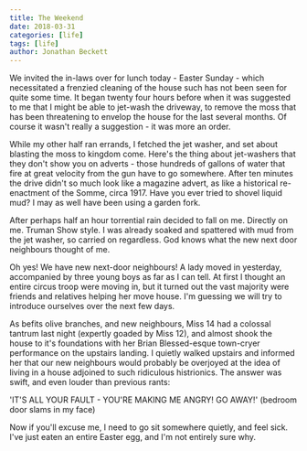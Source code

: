 ```yaml
---
title: The Weekend
date: 2018-03-31
categories: [life]
tags: [life]
author: Jonathan Beckett
---
```


We invited the in-laws over for lunch today - Easter Sunday - which necessitated a frenzied cleaning of the house such has not been seen for quite some time. It began twenty four hours before when it was suggested to me that I might be able to jet-wash the driveway, to remove the moss that has been threatening to envelop the house for the last several months. Of course it wasn't really a suggestion - it was more an order.

While my other half ran errands, I fetched the jet washer, and set about blasting the moss to kingdom come. Here's the thing about jet-washers that they don't show you on adverts - those hundreds of gallons of water that fire at great velocity from the gun have to go somewhere. After ten minutes the drive didn't so much look like a magazine advert, as like a historical re-enactment of the Somme, circa 1917. Have you ever tried to shovel liquid mud? I may as well have been using a garden fork.

After perhaps half an hour torrential rain decided to fall on me. Directly on me. Truman Show style. I was already soaked and spattered with mud from the jet washer, so carried on regardless. God knows what the new next door neighbours thought of me.

Oh yes! We have new next-door neighbours! A lady moved in yesterday, accompanied by three young boys as far as I can tell. At first I thought an entire circus troop were moving in, but it turned out the vast majority were friends and relatives helping her move house. I'm guessing we will try to introduce ourselves over the next few days.

As befits olive branches, and new neighbours, Miss 14 had a colossal tantrum last night (expertly goaded by Miss 12), and almost shook the house to it's foundations with her Brian Blessed-esque town-cryer performance on the upstairs landing. I quietly walked upstairs and informed her that our new neighbours would probably be overjoyed at the idea of living in a house adjoined to such ridiculous histrionics. The answer was swift, and even louder than previous rants:

'IT'S ALL YOUR FAULT - YOU'RE MAKING ME ANGRY! GO AWAY!' (bedroom door slams in my face)

Now if you'll excuse me, I need to go sit somewhere quietly, and feel sick. I've just eaten an entire Easter egg, and I'm not entirely sure why.